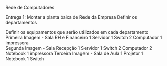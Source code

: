 Rede de Computadores

Entrega 1: Montar a planta baixa de Rede da Empresa
Definir os departamentos

 

Definir os equipamentos que serão utilizados em cada departamento
Primeira Imagem -  Sala RH e Financeiro 
 1 Servidor
 1 Switch 
 2 Computador
 1 impressora   
Segunda Imagem - Sala Recepção
 1 Servidor
 1 Switch
 2 Computador
 2 Notebook
 1 impressora
 Terceira Imagem -  Sala de Aula
1 Projetor 
1 Notebook
1 Switch

